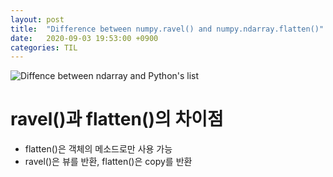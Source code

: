 ```yaml
---
layout: post
title:  "Difference between numpy.ravel() and numpy.ndarray.flatten()"
date:   2020-09-03 19:53:00 +0900
categories: TIL
---
```

![Diffence between ndarray and Python's list](https://image.slidesharecdn.com/numpy20160519-160516164831/95/numpy-8-638.jpg)  

# ravel()과 flatten()의 차이점  
- flatten()은 객체의 메소드로만 사용 가능  
- ravel()은 뷰를 반환, flatten()은 copy를 반환  